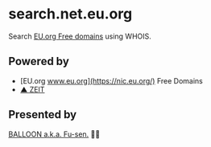 # search.net.eu.org

Search [EU.org Free domains](https://nic.eu.org/) using WHOIS.

## Powered by

- [EU.org www.eu.org](https://nic.eu.org/) Free Domains
- [▲ ZEIT](https://zeit.co/)

## Presented by 

[BALLOON a.k.a. Fu-sen.](https://balloon.im/) 🎈😍
